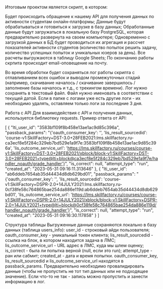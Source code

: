 Итоговым проектом является скрипт, в котором:

Будет происходить обращение к нашему API для получения данных по активности студентам онлайн-платформы;
Данные будут обрабатываться и готовиться к загрузке в базу данных;
Обработанные данные будут загружаться в локальную базу PostgreSQL, которая предварительно развернута на своем компьютере;
Одновременно с загрузкой данных в БД будет проводиться их агрегация и рассчет показателей активности студентов (количество попыток решить задачу, количество успешных попыток и уникальных юзеров за день). Все расчеты выгружаются в таблицу Google Sheets;
По окончанию работы скрпита происходит email-оповещение на почту.


Во время обработки будет сохраняться лог работы скрипта с отлавливанием всех ошибок и выводом промежуточных стадий (например, скачивание началось / скачивание завершилось / заполнение базы началось и т.д., с трекингом времени). Лог нужно сохранять в текстовый файл. Файл нужно именовать в соответствии с текущей датой. Если в папке с логами уже есть другие логи - их необходимо удалять, оставляем только логи за последние 3 дня.

Работа с API
Для взаимодействия с API и получения данных, используется библиотеку requests.
Пример ответа от API:

[
    {
        "lti_user_id": "3583bf109f8b458e13ae1ac9d85c396a",
        "passback_params": "{'oauth_consumer_key': '', 'lis_result_sourcedid': 'course-v1:SkillFactory+DST-3.0+28FEB2021:lms.skillfactory.ru-ca3ecf8e5f284c329eb7bd529e1a9f7e:3583bf109f8b458e13ae1ac9d85c396a', 'lis_outcome_service_url': 'https://lms.skillfactory.ru/courses/course-v1:SkillFactory+DST-3.0+28FEB2021/xblock/block-v1:SkillFactory+DST-3.0+28FEB2021+type@lti+block@ca3ecf8e5f284c329eb7bd529e1a9f7e/handler_noauth/grade_handler'}",
        "is_correct": null,
        "attempt_type": "run",
        "created_at": "2023-05-31 09:16:11.313646"
    },
    {
        "lti_user_id": "ab6ddeb7654ab35d44434d8db629bd01",
        "passback_params": "{'oauth_consumer_key': '', 'lis_result_sourcedid': 'course-v1:SkillFactory+DSPR-2.0+14JULY2021:lms.skillfactory.ru-0cf38fe58c764865bae254da886e119d:ab6ddeb7654ab35d44434d8db629bd01', 'lis_outcome_service_url': 'https://lms.skillfactory.ru/courses/course-v1:SkillFactory+DSPR-2.0+14JULY2021/xblock/block-v1:SkillFactory+DSPR-2.0+14JULY2021+type@lti+block@0cf38fe58c764865bae254da886e119d/handler_noauth/grade_handler'}",
        "is_correct": null,
        "attempt_type": "run",
        "created_at": "2023-05-31 09:16:30.117858"
    }
]

Структура таблицы
Выгруженные данные сохраняются локально в базу данных (таблица users_info):
user_id - строковый айди пользователя;
oauth_consumer_key - уникальный токен клиента;
lis_result_sourcedid - ссылка на блок, в котором находится задача в ЛМС;
lis_outcome_service_url - URL адрес в ЛМС, куда мы шлем оценку;
is_correct - была ли попытка верной (null, если это run);
attempt_type - ран или сабмит;
created_at - дата и время попытки.
oauth_consumer_key, lis_result_sourcedid и lis_outcome_service_url находятся в passback_params. Предварительно необходимо провалидировать данные (чтобы не пропустить не тот тип данных или не подходящее значение). Если что-то не так - запись можно пропустить и занести информацию в лог.

